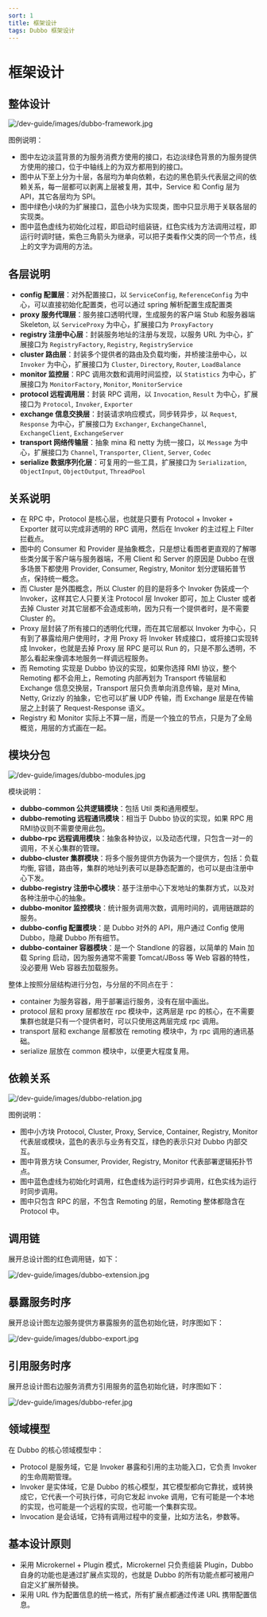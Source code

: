 ```yaml
---
sort: 1
title: 框架设计
tags: Dubbo 框架设计
---
```


# 框架设计

## 整体设计

![/dev-guide/images/dubbo-framework.jpg](http://dubbo.apache.org/docs/zh-cn/dev/sources/images/dubbo-framework.jpg)

图例说明：

- 图中左边淡蓝背景的为服务消费方使用的接口，右边淡绿色背景的为服务提供方使用的接口，位于中轴线上的为双方都用到的接口。
- 图中从下至上分为十层，各层均为单向依赖，右边的黑色箭头代表层之间的依赖关系，每一层都可以剥离上层被复用，其中，Service 和 Config 层为 API，其它各层均为 SPI。
- 图中绿色小块的为扩展接口，蓝色小块为实现类，图中只显示用于关联各层的实现类。
- 图中蓝色虚线为初始化过程，即启动时组装链，红色实线为方法调用过程，即运行时调时链，紫色三角箭头为继承，可以把子类看作父类的同一个节点，线上的文字为调用的方法。

## 各层说明

- **config 配置层**：对外配置接口，以 `ServiceConfig`, `ReferenceConfig` 为中心，可以直接初始化配置类，也可以通过 spring 解析配置生成配置类
- **proxy 服务代理层**：服务接口透明代理，生成服务的客户端 Stub 和服务器端 Skeleton, 以 `ServiceProxy` 为中心，扩展接口为 `ProxyFactory`
- **registry 注册中心层**：封装服务地址的注册与发现，以服务 URL 为中心，扩展接口为 `RegistryFactory`, `Registry`, `RegistryService`
- **cluster 路由层**：封装多个提供者的路由及负载均衡，并桥接注册中心，以 `Invoker` 为中心，扩展接口为 `Cluster`, `Directory`, `Router`, `LoadBalance`
- **monitor 监控层**：RPC 调用次数和调用时间监控，以 `Statistics` 为中心，扩展接口为 `MonitorFactory`, `Monitor`, `MonitorService`
- **protocol 远程调用层**：封装 RPC 调用，以 `Invocation`, `Result` 为中心，扩展接口为 `Protocol`, `Invoker`, `Exporter`
- **exchange 信息交换层**：封装请求响应模式，同步转异步，以 `Request`, `Response` 为中心，扩展接口为 `Exchanger`, `ExchangeChannel`, `ExchangeClient`, `ExchangeServer`
- **transport 网络传输层**：抽象 mina 和 netty 为统一接口，以 `Message` 为中心，扩展接口为 `Channel`, `Transporter`, `Client`, `Server`, `Codec`
- **serialize 数据序列化层**：可复用的一些工具，扩展接口为 `Serialization`, `ObjectInput`, `ObjectOutput`, `ThreadPool`

## 关系说明

- 在 RPC 中，Protocol 是核心层，也就是只要有 Protocol + Invoker + Exporter 就可以完成非透明的 RPC 调用，然后在 Invoker 的主过程上 Filter 拦截点。
- 图中的 Consumer 和 Provider 是抽象概念，只是想让看图者更直观的了解哪些类分属于客户端与服务器端，不用 Client 和 Server 的原因是 Dubbo 在很多场景下都使用 Provider, Consumer, Registry, Monitor 划分逻辑拓普节点，保持统一概念。
- 而 Cluster 是外围概念，所以 Cluster 的目的是将多个 Invoker 伪装成一个 Invoker，这样其它人只要关注 Protocol 层 Invoker 即可，加上 Cluster 或者去掉 Cluster 对其它层都不会造成影响，因为只有一个提供者时，是不需要 Cluster 的。
- Proxy 层封装了所有接口的透明化代理，而在其它层都以 Invoker 为中心，只有到了暴露给用户使用时，才用 Proxy 将 Invoker 转成接口，或将接口实现转成 Invoker，也就是去掉 Proxy 层 RPC 是可以 Run 的，只是不那么透明，不那么看起来像调本地服务一样调远程服务。
- 而 Remoting 实现是 Dubbo 协议的实现，如果你选择 RMI 协议，整个 Remoting 都不会用上，Remoting 内部再划为 Transport 传输层和 Exchange 信息交换层，Transport 层只负责单向消息传输，是对 Mina, Netty, Grizzly 的抽象，它也可以扩展 UDP 传输，而 Exchange 层是在传输层之上封装了 Request-Response 语义。
- Registry 和 Monitor 实际上不算一层，而是一个独立的节点，只是为了全局概览，用层的方式画在一起。

## 模块分包

![/dev-guide/images/dubbo-modules.jpg](http://dubbo.apache.org/docs/zh-cn/dev/sources/images/dubbo-modules.jpg)

模块说明：

- **dubbo-common 公共逻辑模块**：包括 Util 类和通用模型。
- **dubbo-remoting 远程通讯模块**：相当于 Dubbo 协议的实现，如果 RPC 用 RMI协议则不需要使用此包。
- **dubbo-rpc 远程调用模块**：抽象各种协议，以及动态代理，只包含一对一的调用，不关心集群的管理。
- **dubbo-cluster 集群模块**：将多个服务提供方伪装为一个提供方，包括：负载均衡, 容错，路由等，集群的地址列表可以是静态配置的，也可以是由注册中心下发。
- **dubbo-registry 注册中心模块**：基于注册中心下发地址的集群方式，以及对各种注册中心的抽象。
- **dubbo-monitor 监控模块**：统计服务调用次数，调用时间的，调用链跟踪的服务。
- **dubbo-config 配置模块**：是 Dubbo 对外的 API，用户通过 Config 使用Dubbo，隐藏 Dubbo 所有细节。
- **dubbo-container 容器模块**：是一个 Standlone 的容器，以简单的 Main 加载 Spring 启动，因为服务通常不需要 Tomcat/JBoss 等 Web 容器的特性，没必要用 Web 容器去加载服务。

整体上按照分层结构进行分包，与分层的不同点在于：

- container 为服务容器，用于部署运行服务，没有在层中画出。
- protocol 层和 proxy 层都放在 rpc 模块中，这两层是 rpc 的核心，在不需要集群也就是只有一个提供者时，可以只使用这两层完成 rpc 调用。
- transport 层和 exchange 层都放在 remoting 模块中，为 rpc 调用的通讯基础。
- serialize 层放在 common 模块中，以便更大程度复用。

## 依赖关系

![/dev-guide/images/dubbo-relation.jpg](http://dubbo.apache.org/docs/zh-cn/dev/sources/images/dubbo-relation.jpg)

图例说明：

- 图中小方块 Protocol, Cluster, Proxy, Service, Container, Registry, Monitor 代表层或模块，蓝色的表示与业务有交互，绿色的表示只对 Dubbo 内部交互。
- 图中背景方块 Consumer, Provider, Registry, Monitor 代表部署逻辑拓扑节点。
- 图中蓝色虚线为初始化时调用，红色虚线为运行时异步调用，红色实线为运行时同步调用。
- 图中只包含 RPC 的层，不包含 Remoting 的层，Remoting 整体都隐含在 Protocol 中。

## 调用链

展开总设计图的红色调用链，如下：

![/dev-guide/images/dubbo-extension.jpg](http://dubbo.apache.org/docs/zh-cn/dev/sources/images/dubbo-extension.jpg)

## 暴露服务时序

展开总设计图左边服务提供方暴露服务的蓝色初始化链，时序图如下：

![/dev-guide/images/dubbo-export.jpg](http://dubbo.apache.org/docs/zh-cn/dev/sources/images/dubbo-export.jpg)

## 引用服务时序

展开总设计图右边服务消费方引用服务的蓝色初始化链，时序图如下：

![/dev-guide/images/dubbo-refer.jpg](http://dubbo.apache.org/docs/zh-cn/dev/sources/images/dubbo-refer.jpg)

## 领域模型

在 Dubbo 的核心领域模型中：

- Protocol 是服务域，它是 Invoker 暴露和引用的主功能入口，它负责 Invoker 的生命周期管理。
- Invoker 是实体域，它是 Dubbo 的核心模型，其它模型都向它靠扰，或转换成它，它代表一个可执行体，可向它发起 invoke 调用，它有可能是一个本地的实现，也可能是一个远程的实现，也可能一个集群实现。
- Invocation 是会话域，它持有调用过程中的变量，比如方法名，参数等。

## 基本设计原则

- 采用 Microkernel + Plugin 模式，Microkernel 只负责组装 Plugin，Dubbo 自身的功能也是通过扩展点实现的，也就是 Dubbo 的所有功能点都可被用户自定义扩展所替换。
- 采用 URL 作为配置信息的统一格式，所有扩展点都通过传递 URL 携带配置信息。